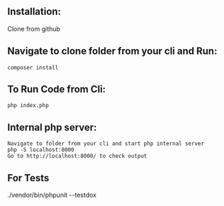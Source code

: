 Installation:
-------------------
Clone from github

Navigate to clone folder from your cli and Run: 
--------------------------------------------------------------
	composer install

To Run Code from Cli:
---------------------   
    php index.php

Internal php server:
---------------------
    Navigate to folder from your cli and start php internal server
    php -S localhost:8000
    Go to http://localhost:8000/ to check output

For Tests
------------
./vendor/bin/phpunit --testdox

